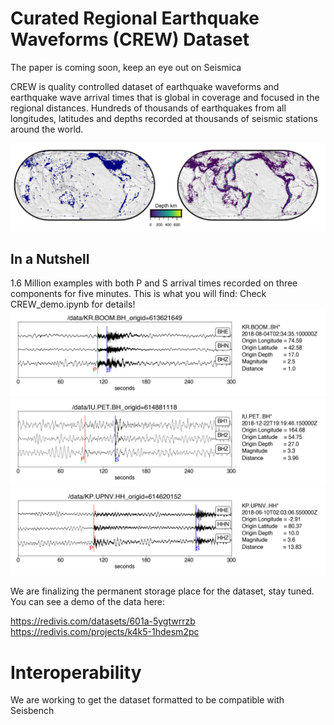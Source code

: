 # Curated Regional Earthquake Waveforms (CREW) Dataset

The paper is coming soon, keep an eye out on Seismica

CREW is quality controlled dataset of earthquake waveforms and earthquake wave arrival times that is global in coverage and focused in the regional distances. Hundreds of thousands of earthquakes from all longitudes, latitudes and depths recorded at thousands of seismic stations around the world.

![Image Alt text](/images/CREW_cat_2.png)

## In a Nutshell
1.6 Million examples with both P and S arrival times recorded on three components for five minutes. This is what you will find:
Check CREW_demo.ipynb for details!
![Image Alt text](/images/one_example_from_crew.png)
![Image Alt text](/images/two_example_from_crew.png)
![Image Alt text](/images/three_example_from_crew.png)

We are finalizing the permanent storage place for the dataset, stay tuned. You can see a demo of the data here:

https://redivis.com/datasets/601a-5ygtwrrzb
https://redivis.com/projects/k4k5-1hdesm2pc


# Interoperability
We are working to get the dataset formatted to be compatible with Seisbench
